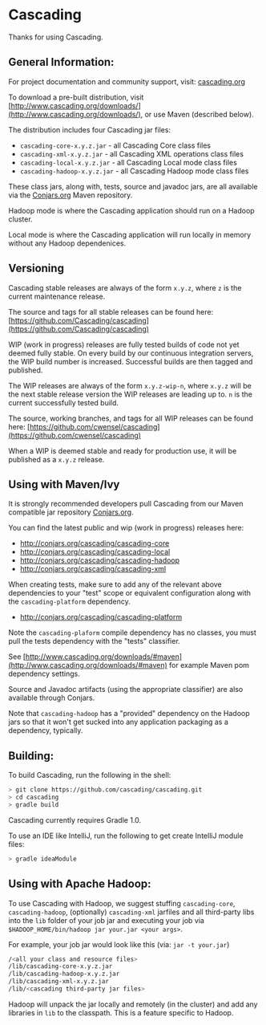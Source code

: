 # Cascading

Thanks for using Cascading.

## General Information:

For project documentation and community support, visit: [cascading.org](http://cascading.org/)

To download a pre-built distribution, visit [http://www.cascading.org/downloads/](http://www.cascading.org/downloads/),
or use Maven (described below).

The distribution includes four Cascading jar files:

* `cascading-core-x.y.z.jar`     - all Cascading Core class files
* `cascading-xml-x.y.z.jar`      - all Cascading XML operations class files
* `cascading-local-x.y.z.jar`    - all Cascading Local mode class files
* `cascading-hadoop-x.y.z.jar`   - all Cascading Hadoop mode class files

These class jars, along with, tests, source and javadoc jars, are all available via the
[Conjars.org](http://conjars.org) Maven repository.

Hadoop mode is where the Cascading application should run on a Hadoop cluster.

Local mode is where the Cascading application will run locally in memory without any Hadoop dependenices.

## Versioning

Cascading stable releases are always of the form `x.y.z`, where `z` is the current maintenance release.

The source and tags for all stable releases can be found here:
[https://github.com/Cascading/cascading](https://github.com/Cascading/cascading)

WIP (work in progress) releases are fully tested builds of code not yet deemed fully stable. On every build by our
continuous integration servers, the WIP build number is increased. Successful builds are then tagged and published.

The WIP releases are always of the form `x.y.z-wip-n`, where `x.y.z` will be the next stable release version the WIP
releases are leading up to. `n` is the current successfully tested build.

The source, working branches, and tags for all WIP releases can be found here:
[https://github.com/cwensel/cascading](https://github.com/cwensel/cascading)

When a WIP is deemed stable and ready for production use, it will be published as a `x.y.z` release.

## Using with Maven/Ivy

It is strongly recommended developers pull Cascading from our Maven compatible jar repository
[Conjars.org](http://conjars.org).

You can find the latest public and wip (work in progress) releases here:

*  http://conjars.org/cascading/cascading-core
*  http://conjars.org/cascading/cascading-local
*  http://conjars.org/cascading/cascading-hadoop
*  http://conjars.org/cascading/cascading-xml

When creating tests, make sure to add any of the relevant above dependencies to your "test" scope or equivalent
configuration along with the `cascading-platform` dependency.

*  http://conjars.org/cascading/cascading-platform

Note the `cascading-plaform` compile dependency has no classes, you must pull the tests dependency with the
"tests" classifier.

See [http://www.cascading.org/downloads/#maven](http://www.cascading.org/downloads/#maven) for example Maven pom
dependency settings.

Source and Javadoc artifacts (using the appropriate classifier) are also available through Conjars.

Note that `cascading-hadoop` has a "provided" dependency on the Hadoop jars so that it won't get sucked into any
application packaging as a dependency, typically.

## Building:

To build Cascading, run the following in the shell:

```bash
> git clone https://github.com/cascading/cascading.git
> cd cascading
> gradle build
```

Cascading currently requires Gradle 1.0.

To use an IDE like IntelliJ, run the following to get create IntelliJ module files:

```bash
> gradle ideaModule
```

## Using with Apache Hadoop:

To use Cascading with Hadoop, we suggest stuffing `cascading-core`, `cascading-hadoop`, (optionally) `cascading-xml`
jarfiles and all third-party libs into the `lib` folder of your job jar and executing your job via
`$HADOOP_HOME/bin/hadoop jar your.jar <your args>`.

For example, your job jar would look like this (via: `jar -t your.jar`)

```bash
/<all your class and resource files>
/lib/cascading-core-x.y.z.jar
/lib/cascading-hadoop-x.y.z.jar
/lib/cascading-xml-x.y.z.jar
/lib/<cascading third-party jar files>
```

Hadoop will unpack the jar locally and remotely (in the cluster) and add any libraries in `lib` to the classpath. This
is a feature specific to Hadoop.